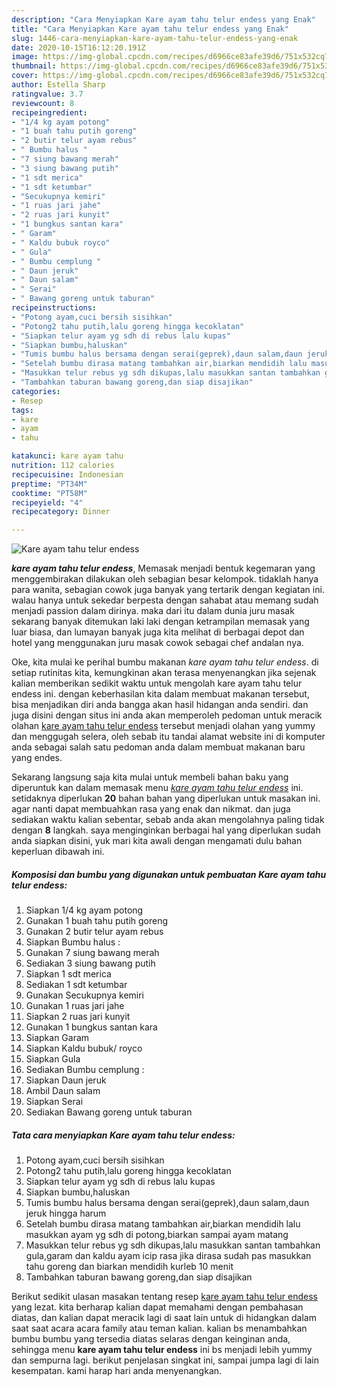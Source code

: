 ```yaml
---
description: "Cara Menyiapkan Kare ayam tahu telur endess yang Enak"
title: "Cara Menyiapkan Kare ayam tahu telur endess yang Enak"
slug: 1446-cara-menyiapkan-kare-ayam-tahu-telur-endess-yang-enak
date: 2020-10-15T16:12:20.191Z
image: https://img-global.cpcdn.com/recipes/d6966ce83afe39d6/751x532cq70/kare-ayam-tahu-telur-endess-foto-resep-utama.jpg
thumbnail: https://img-global.cpcdn.com/recipes/d6966ce83afe39d6/751x532cq70/kare-ayam-tahu-telur-endess-foto-resep-utama.jpg
cover: https://img-global.cpcdn.com/recipes/d6966ce83afe39d6/751x532cq70/kare-ayam-tahu-telur-endess-foto-resep-utama.jpg
author: Estella Sharp
ratingvalue: 3.7
reviewcount: 8
recipeingredient:
- "1/4 kg ayam potong"
- "1 buah tahu putih goreng"
- "2 butir telur ayam rebus"
- " Bumbu halus "
- "7 siung bawang merah"
- "3 siung bawang putih"
- "1 sdt merica"
- "1 sdt ketumbar"
- "Secukupnya kemiri"
- "1 ruas jari jahe"
- "2 ruas jari kunyit"
- "1 bungkus santan kara"
- " Garam"
- " Kaldu bubuk royco"
- " Gula"
- " Bumbu cemplung "
- " Daun jeruk"
- " Daun salam"
- " Serai"
- " Bawang goreng untuk taburan"
recipeinstructions:
- "Potong ayam,cuci bersih sisihkan"
- "Potong2 tahu putih,lalu goreng hingga kecoklatan"
- "Siapkan telur ayam yg sdh di rebus lalu kupas"
- "Siapkan bumbu,haluskan"
- "Tumis bumbu halus bersama dengan serai(geprek),daun salam,daun jeruk hingga harum"
- "Setelah bumbu dirasa matang tambahkan air,biarkan mendidih lalu masukkan ayam yg sdh di potong,biarkan sampai ayam matang"
- "Masukkan telur rebus yg sdh dikupas,lalu masukkan santan tambahkan gula,garam dan kaldu ayam icip rasa jika dirasa sudah pas masukkan tahu goreng dan biarkan mendidih kurleb 10 menit"
- "Tambahkan taburan bawang goreng,dan siap disajikan"
categories:
- Resep
tags:
- kare
- ayam
- tahu

katakunci: kare ayam tahu 
nutrition: 112 calories
recipecuisine: Indonesian
preptime: "PT34M"
cooktime: "PT58M"
recipeyield: "4"
recipecategory: Dinner

---
```



![Kare ayam tahu telur endess](https://img-global.cpcdn.com/recipes/d6966ce83afe39d6/751x532cq70/kare-ayam-tahu-telur-endess-foto-resep-utama.jpg)

<b><i>kare ayam tahu telur endess</i></b>, Memasak menjadi bentuk kegemaran yang menggembirakan dilakukan oleh sebagian besar kelompok. tidaklah hanya para wanita, sebagian cowok juga banyak yang tertarik dengan kegiatan ini. walau hanya untuk sekedar berpesta dengan sahabat atau memang sudah menjadi passion dalam dirinya. maka dari itu dalam dunia juru masak sekarang banyak ditemukan laki laki dengan ketrampilan memasak yang luar biasa, dan lumayan banyak juga kita melihat di berbagai depot dan hotel yang menggunakan juru masak cowok sebagai chef andalan nya.



Oke, kita mulai ke perihal bumbu makanan <i>kare ayam tahu telur endess</i>. di setiap rutinitas kita, kemungkinan akan terasa menyenangkan jika sejenak kalian memberikan sedikit waktu untuk mengolah kare ayam tahu telur endess ini. dengan keberhasilan kita dalam membuat makanan tersebut, bisa menjadikan diri anda bangga akan hasil hidangan anda sendiri. dan juga disini dengan situs ini anda akan memperoleh pedoman untuk meracik olahan <u>kare ayam tahu telur endess</u> tersebut menjadi olahan yang yummy dan menggugah selera, oleh sebab itu tandai alamat website ini di komputer anda sebagai salah satu pedoman anda dalam membuat makanan baru yang endes.


Sekarang langsung saja kita mulai untuk membeli bahan baku yang diperuntuk kan dalam memasak menu <u><i>kare ayam tahu telur endess</i></u> ini. setidaknya diperlukan <b>20</b> bahan bahan yang diperlukan untuk masakan ini. agar nanti dapat membuahkan rasa yang enak dan nikmat. dan juga sediakan waktu kalian sebentar, sebab anda akan mengolahnya paling tidak dengan <b>8</b> langkah. saya menginginkan berbagai hal yang diperlukan sudah anda siapkan disini, yuk mari kita awali dengan mengamati dulu bahan keperluan dibawah ini.

<!--inarticleads1-->

##### Komposisi dan bumbu yang digunakan untuk pembuatan Kare ayam tahu telur endess:

1. Siapkan 1/4 kg ayam potong
1. Gunakan 1 buah tahu putih goreng
1. Gunakan 2 butir telur ayam rebus
1. Siapkan  Bumbu halus :
1. Gunakan 7 siung bawang merah
1. Sediakan 3 siung bawang putih
1. Siapkan 1 sdt merica
1. Sediakan 1 sdt ketumbar
1. Gunakan Secukupnya kemiri
1. Gunakan 1 ruas jari jahe
1. Siapkan 2 ruas jari kunyit
1. Gunakan 1 bungkus santan kara
1. Siapkan  Garam
1. Siapkan  Kaldu bubuk/ royco
1. Siapkan  Gula
1. Sediakan  Bumbu cemplung :
1. Siapkan  Daun jeruk
1. Ambil  Daun salam
1. Siapkan  Serai
1. Sediakan  Bawang goreng untuk taburan




<!--inarticleads2-->

##### Tata cara menyiapkan Kare ayam tahu telur endess:

1. Potong ayam,cuci bersih sisihkan
1. Potong2 tahu putih,lalu goreng hingga kecoklatan
1. Siapkan telur ayam yg sdh di rebus lalu kupas
1. Siapkan bumbu,haluskan
1. Tumis bumbu halus bersama dengan serai(geprek),daun salam,daun jeruk hingga harum
1. Setelah bumbu dirasa matang tambahkan air,biarkan mendidih lalu masukkan ayam yg sdh di potong,biarkan sampai ayam matang
1. Masukkan telur rebus yg sdh dikupas,lalu masukkan santan tambahkan gula,garam dan kaldu ayam icip rasa jika dirasa sudah pas masukkan tahu goreng dan biarkan mendidih kurleb 10 menit
1. Tambahkan taburan bawang goreng,dan siap disajikan




Berikut sedikit ulasan masakan tentang resep <u>kare ayam tahu telur endess</u> yang lezat. kita berharap kalian dapat memahami dengan pembahasan diatas, dan kalian dapat meracik lagi di saat lain untuk di hidangkan dalam saat saat acara acara family atau teman kalian. kalian bs menambahkan bumbu bumbu yang tersedia diatas selaras dengan keinginan anda, sehingga menu <b>kare ayam tahu telur endess</b> ini bs menjadi lebih yummy dan sempurna lagi. berikut penjelasan singkat ini, sampai jumpa lagi di lain kesempatan. kami harap hari anda menyenangkan.
